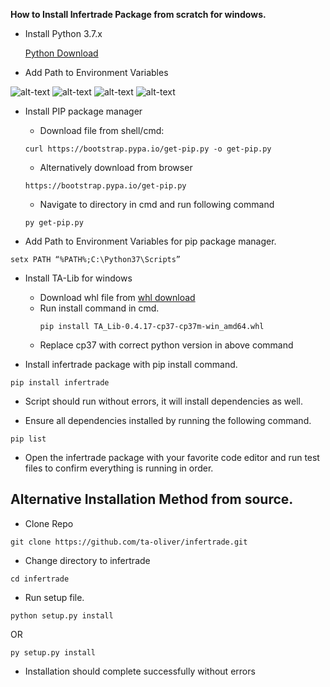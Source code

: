 **How to Install Infertrade Package from scratch for windows.**
 
- Install Python 3.7.x 
 
    [Python Download](https://www.python.org/)
 
- Add Path to Environment Variables

 ![alt-text](https://github.com/ta-oliver/infertrade/blob/main/docs/images/run_dialog_box.jpg)
 ![alt-text](https://github.com/ta-oliver/infertrade/blob/main/docs/images/2%20environment_variables.jpg)
 ![alt-text](https://github.com/ta-oliver/infertrade/blob/main/docs/images/3edit_environment_variables.jpg)
 ![alt-text](https://github.com/ta-oliver/infertrade/blob/main/docs/images/4add_path.jpg)
 
- Install PIP package manager 
 
  - Download file from shell/cmd:
  ```
  curl https://bootstrap.pypa.io/get-pip.py -o get-pip.py
  ```
  - Alternatively download from browser
  ```
  https://bootstrap.pypa.io/get-pip.py
  ```
  - Navigate to directory in cmd and run following command
  ```
  py get-pip.py
  ```
- Add Path to Environment Variables for pip package manager.
```
setx PATH “%PATH%;C:\Python37\Scripts”
```
- Install TA-Lib for windows
    - Download whl file from [whl download](https://www.lfd.uci.edu/~gohlke/pythonlibs/#ta-lib)
    - Run install command in cmd.
        ```
        pip install TA_Lib-0.4.17-cp37-cp37m-win_amd64.whl
        ```
    - Replace cp37 with correct python version in above command
 
- Install infertrade package with pip install command.
 ```
 pip install infertrade
 ```
- Script should run without errors, it will install dependencies as well.
 
- Ensure all dependencies installed by running the following command.
 ```
 pip list
 ```
- Open the infertrade package with your favorite code editor and run test files to confirm everything is running in order.
 
## Alternative Installation Method from source.
 
- Clone Repo
 ```
 git clone https://github.com/ta-oliver/infertrade.git
 ```
- Change directory to infertrade
 
 ```
 cd infertrade
 ```
- Run setup file.
 ```
 python setup.py install
 ```
OR
 ```
 py setup.py install
 ```
- Installation should complete successfully without errors

